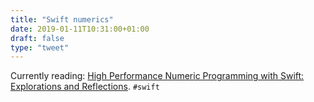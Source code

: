 ```yaml
---
title: "Swift numerics"
date: 2019-01-11T10:31:00+01:00
draft: false
type: "tweet"
---
```


Currently reading: [High Performance Numeric Programming with Swift: Explorations
and Reflections](https://www.fast.ai/2019/01/10/swift-numerics/). `#swift`
